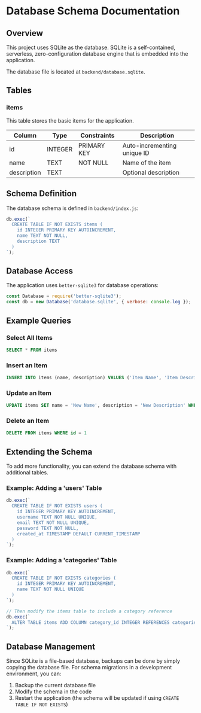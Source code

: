 # Database Schema Documentation

## Overview

This project uses SQLite as the database. SQLite is a self-contained, serverless, zero-configuration database engine that is embedded into the application.

The database file is located at `backend/database.sqlite`.

## Tables

### items

This table stores the basic items for the application.

| Column      | Type    | Constraints       | Description                    |
|-------------|---------|-------------------|--------------------------------|
| id          | INTEGER | PRIMARY KEY       | Auto-incrementing unique ID    |
| name        | TEXT    | NOT NULL          | Name of the item               |
| description | TEXT    |                   | Optional description           |

## Schema Definition

The database schema is defined in `backend/index.js`:

```javascript
db.exec(`
  CREATE TABLE IF NOT EXISTS items (
    id INTEGER PRIMARY KEY AUTOINCREMENT,
    name TEXT NOT NULL,
    description TEXT
  )
`);
```

## Database Access

The application uses `better-sqlite3` for database operations:

```javascript
const Database = require('better-sqlite3');
const db = new Database('database.sqlite', { verbose: console.log });
```

## Example Queries

### Select All Items
```sql
SELECT * FROM items
```

### Insert an Item
```sql
INSERT INTO items (name, description) VALUES ('Item Name', 'Item Description')
```

### Update an Item
```sql
UPDATE items SET name = 'New Name', description = 'New Description' WHERE id = 1
```

### Delete an Item
```sql
DELETE FROM items WHERE id = 1
```

## Extending the Schema

To add more functionality, you can extend the database schema with additional tables.

### Example: Adding a 'users' Table

```javascript
db.exec(`
  CREATE TABLE IF NOT EXISTS users (
    id INTEGER PRIMARY KEY AUTOINCREMENT,
    username TEXT NOT NULL UNIQUE,
    email TEXT NOT NULL UNIQUE,
    password TEXT NOT NULL,
    created_at TIMESTAMP DEFAULT CURRENT_TIMESTAMP
  )
`);
```

### Example: Adding a 'categories' Table

```javascript
db.exec(`
  CREATE TABLE IF NOT EXISTS categories (
    id INTEGER PRIMARY KEY AUTOINCREMENT,
    name TEXT NOT NULL UNIQUE
  )
`);

// Then modify the items table to include a category reference
db.exec(`
  ALTER TABLE items ADD COLUMN category_id INTEGER REFERENCES categories(id)
`);
```

## Database Management

Since SQLite is a file-based database, backups can be done by simply copying the database file. For schema migrations in a development environment, you can:

1. Backup the current database file
2. Modify the schema in the code
3. Restart the application (the schema will be updated if using `CREATE TABLE IF NOT EXISTS`) 